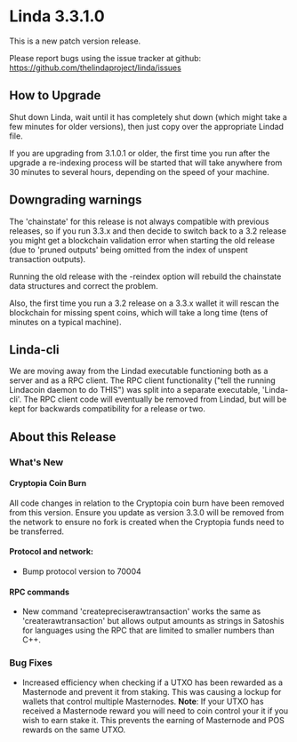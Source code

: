 # Linda 3.3.1.0

This is a new patch version release.

Please report bugs using the issue tracker at github: https://github.com/thelindaproject/linda/issues

## How to Upgrade
Shut down Linda, wait until it has completely shut down (which might take a few minutes for older versions), then just copy over the appropriate Lindad file.

If you are upgrading from 3.1.0.1 or older, the first time you run after the upgrade a re-indexing process will be started that will take anywhere from 30 minutes to several hours, depending on the speed of your machine.

## Downgrading warnings
The 'chainstate' for this release is not always compatible with previous releases, so if you run 3.3.x and then decide to switch back to a 3.2 release you might get a blockchain validation error when starting the old release (due to 'pruned outputs' being omitted from the index of unspent transaction outputs).

Running the old release with the -reindex option will rebuild the chainstate data structures and correct the problem.

Also, the first time you run a 3.2 release on a 3.3.x wallet it will rescan the blockchain for missing spent coins, which will take a long time (tens of minutes on a typical machine).

## Linda-cli
We are moving away from the Lindad executable functioning both as a server and as a RPC client. The RPC client functionality ("tell the running Lindacoin daemon to do THIS") was split into a separate executable, 'Linda-cli'. The RPC client code will eventually be removed from Lindad, but will be kept for backwards compatibility for a release or two.

## About this Release

### What's New

#### Cryptopia Coin Burn
All code changes in relation to the Cryptopia coin burn have been removed from this version. Ensure you update as version 3.3.0 will be removed from the network to ensure no fork is created when the Cryptopia funds need to be transferred. 

#### Protocol and network:
- Bump protocol version to 70004

#### RPC commands
- New command 'createpreciserawtransaction' works the same as 'createrawtransaction' but allows output amounts as strings in Satoshis for languages using the RPC that are limited to smaller numbers than C++.

### Bug Fixes
- Increased efficiency when checking if a UTXO has been rewarded as a Masternode and prevent it from staking. This was causing a lockup for wallets that control multiple Masternodes. **Note**: If your UTXO has received a Masternode reward you will need to coin control your it if you wish to earn stake it. This prevents the earning of Masternode and POS rewards on the same UTXO.